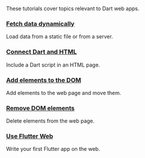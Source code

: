 These tutorials cover topics relevant to Dart web apps.

<div class="card-grid no_toc_section">
  <div class="card">
    <h3><a href="/tutorials/web/fetch-data">Fetch data dynamically</a></h3>
    <p> Load data from a static file or from a server. </p>
  </div>
  <div class="card">
    <h3><a href="/tutorials/web/low-level-html/connect-dart-html">Connect Dart and HTML</a></h3>
    <p> Include a Dart script in an HTML page. </p>
  </div>
  <div class="card">
    <h3><a href="/tutorials/web/low-level-html/add-elements">Add elements to the DOM</a></h3>
    <p> Add elements to the web page and move them. </p>
  </div>
  <div class="card">
    <h3><a href="/tutorials/web/low-level-html/remove-elements">Remove DOM elements</a></h3>
    <p> Delete elements from the web page. </p>
  </div>
  <div class="card">
    <h3><a href="{{site.flutter}}/docs/get-started/codelab-web">Use Flutter Web</a></h3>
    <p>Write your first Flutter app on the web.</p>
  </div>
</div>
